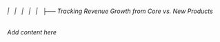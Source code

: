 ###### |   |   |   |   |   ├── Tracking Revenue Growth from Core vs. New Products

*Add content here*
